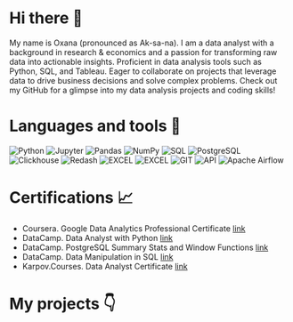 # Hi there 👋 
My name is Oxana (pronounced as Ak-sa-na). I am a data analyst with a background in research & economics and a passion for transforming raw data into actionable insights. Proficient in data analysis tools such as Python, SQL, and Tableau. Eager to collaborate on projects that leverage data to drive business decisions and solve complex problems. Check out my GitHub for a glimpse into my data analysis projects and coding skills!

# Languages and tools 🔧
![Python](https://img.shields.io/badge/-Python-FFF?style=for-the-badge&logo=python&logoColor=Python)
![Jupyter](https://img.shields.io/badge/-Jupyter_Notebook-FFF?style=for-the-badge&logo=Jupyter)
![Pandas](https://img.shields.io/badge/pandas-FFF?style=for-the-badge&logo=pandas&logoColor=e4351d)
![NumPy](https://img.shields.io/badge/numpy-FFF?style=for-the-badge&logo=numpy&logoColor=4c74cc)
![SQL](https://img.shields.io/badge/-SQL-FFF?style=for-the-badge&logo=SQL)
![PostgreSQL](https://img.shields.io/badge/-PostgreSQL-FFF?style=for-the-badge&logo=PostgreSQL)
![Clickhouse](https://img.shields.io/badge/-Clickhouse-FFF?style=for-the-badge&logo=Clickhouse)
![Redash](https://img.shields.io/badge/-Redash-FFF?style=for-the-badge&logo=Redash)
![EXCEL](https://img.shields.io/badge/-EXCEL-FFF?style=for-the-badge&logo=EXCEL)
![EXCEL](https://img.shields.io/badge/-Google_Sheets-FFF?style=for-the-badge&logo=GoogleSheets)
![GIT](https://img.shields.io/badge/-GIT-FFF?style=for-the-badge&logo=GIT)
![API](https://img.shields.io/badge/-API-FFF?style=for-the-badge&logo=API)
![Apache Airflow](https://img.shields.io/badge/Apache%20Airflow-FFF?style=for-the-badge&logo=Apache%20Airflow&logoColor=e4351d)

# Certifications :chart_with_upwards_trend:
* Coursera. Google Data Analytics Professional Certificate [link](https://coursera.org/verify/professional-cert/WBCZXXST6AL5)
* DataCamp. Data Analyst with Python [link](https://www.datacamp.com/statement-of-accomplishment/track/3a4f9d690b9dd9b219c8d4166c8f9ad52def9b2a?raw=1)
* DataCamp. PostgreSQL Summary Stats and Window Functions [link](https://www.datacamp.com/statement-of-accomplishment/course/9779d4c60c9a55d43f3265ab2d47cc2ca459c09b?raw=1)
* DataCamp. Data Manipulation in SQL [link](https://www.datacamp.com/statement-of-accomplishment/course/5c965ce585b97243d772e2e96c853ebafa6a06c1?raw=1)
* Karpov.Courses. Data Analyst Certificate [link](https://lab.karpov.courses/certificate/5cd61cc5-7af3-43a5-97cf-e72a6084a6ad/en/)

# My projects :point_down:
